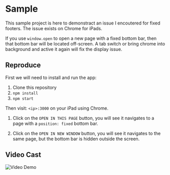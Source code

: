 # Sample

This sample project is here to demonstract an issue I encoutered for fixed
footers. The issue exists on Chrome for iPads. 

If you use `window.open` to open a new page with a fixed bottom bar, then that
bottom bar will be located off-screen. A tab switch or bring chrome into
background and active it again will fix the display issue.

## Reproduce

First we will need to install and run the app:

1. Clone this repository
2. `npm install`
3. `npm start`


Then visit: `<ip>:3000` on your iPad using Chrome. 

1. Click on the `OPEN IN THIS PAGE` button, you will see it navigates to a page
   with a `position: fixed` bottom bar.
   
2. Click on the `OPEN IN NEW WINDOW` button, you will see it navigates to the
   same page, but the bottom bar is hidden outside the screen.
   
## Video Cast

![Video Demo](./screencast.gif)
